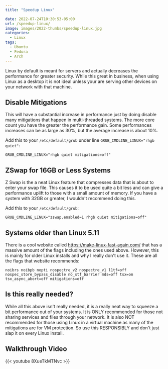 ```yaml
---
title: "Speedup Linux"

date: 2022-07-24T10:30:53-05:00
url: /speedup-linux/
image: images/2022-thumbs/speedup-linux.jpg
categories:
  - Linux
tags:
  - Ubuntu
  - Fedora
  - Arch
---
```

Linux by default is meant for servers and actually decreases the performance for greater security. While this great in business, when using Linux as a desktop it is not ideal unless your are serving other devices on your network with that machine. 
<!--more-->
## Disable Mitigations
This will have a substantial increase in performance just by doing disable many mitigations that happen in multi-threaded systems. The more core count you have the greater the performance gain. Some performances increases can be as large as 30%, but the average increase is about 10%. 

Add this to your `/etc/default/grub` under line `GRUB_CMDLINE_LINUX="rhgb quiet"`:
```
GRUB_CMDLINE_LINUX="rhgb quiet mitigations=off"
```

## ZSwap for 16GB or Less Systems
Z Swap is the a neat Linux feature that compresses data that is about to enter your swap file. This causes it to be used quite a bit less and can give a performance uplift to those with a small amount of memory. If you have a system with 32GB or greater, I wouldn't recommend doing this. 

Add this to your `/etc/default/grub`:
```
GRUB_CMDLINE_LINUX="zswap.enabled=1 rhgb quiet mitigations=off"
```

## Systems older than Linux 5.11
There is a cool website called <https://make-linux-fast-again.com/> that has a massive amount of the flags including the ones used above. However, this is mainly for older Linux installs and why I really don't use it. These are all the flags that website recommends:
```
noibrs noibpb nopti nospectre_v2 nospectre_v1 l1tf=off nospec_store_bypass_disable no_stf_barrier mds=off tsx=on tsx_async_abort=off mitigations=off
```

## Is this really needed?
While all this above isn't really needed, it is a really neat way to squeeze a bit performance out of your systems. It is ONLY recommended for those not sharing services and files through your network. It is also NOT recommended for those using Linux in a virtual machine as many of the mitigations are for VM protection. So use this RESPONSIBLY and don't just slap it on every Linux install. 

## Walkthrough Video

{{< youtube 8XueTkMTNvc >}}

